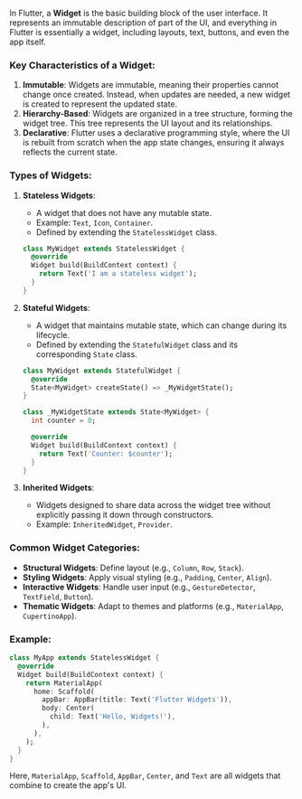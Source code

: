 In Flutter, a **Widget** is the basic building block of the user interface. It represents an immutable description of part of the UI, and everything in Flutter is essentially a widget, including layouts, text, buttons, and even the app itself.

### Key Characteristics of a Widget:
1. **Immutable**: Widgets are immutable, meaning their properties cannot change once created. Instead, when updates are needed, a new widget is created to represent the updated state.
2. **Hierarchy-Based**: Widgets are organized in a tree structure, forming the widget tree. This tree represents the UI layout and its relationships.
3. **Declarative**: Flutter uses a declarative programming style, where the UI is rebuilt from scratch when the app state changes, ensuring it always reflects the current state.

### Types of Widgets:
1. **Stateless Widgets**:
   - A widget that does not have any mutable state.
   - Example: `Text`, `Icon`, `Container`.
   - Defined by extending the `StatelessWidget` class.
   ```dart
   class MyWidget extends StatelessWidget {
     @override
     Widget build(BuildContext context) {
       return Text('I am a stateless widget');
     }
   }
   ```

2. **Stateful Widgets**:
   - A widget that maintains mutable state, which can change during its lifecycle.
   - Defined by extending the `StatefulWidget` class and its corresponding `State` class.
   ```dart
   class MyWidget extends StatefulWidget {
     @override
     State<MyWidget> createState() => _MyWidgetState();
   }

   class _MyWidgetState extends State<MyWidget> {
     int counter = 0;

     @override
     Widget build(BuildContext context) {
       return Text('Counter: $counter');
     }
   }
   ```

3. **Inherited Widgets**:
   - Widgets designed to share data across the widget tree without explicitly passing it down through constructors.
   - Example: `InheritedWidget`, `Provider`.

### Common Widget Categories:
- **Structural Widgets**: Define layout (e.g., `Column`, `Row`, `Stack`).
- **Styling Widgets**: Apply visual styling (e.g., `Padding`, `Center`, `Align`).
- **Interactive Widgets**: Handle user input (e.g., `GestureDetector`, `TextField`, `Button`).
- **Thematic Widgets**: Adapt to themes and platforms (e.g., `MaterialApp`, `CupertinoApp`).

### Example:
```dart
class MyApp extends StatelessWidget {
  @override
  Widget build(BuildContext context) {
    return MaterialApp(
      home: Scaffold(
        appBar: AppBar(title: Text('Flutter Widgets')),
        body: Center(
          child: Text('Hello, Widgets!'),
        ),
      ),
    );
  }
}
```

Here, `MaterialApp`, `Scaffold`, `AppBar`, `Center`, and `Text` are all widgets that combine to create the app's UI.
